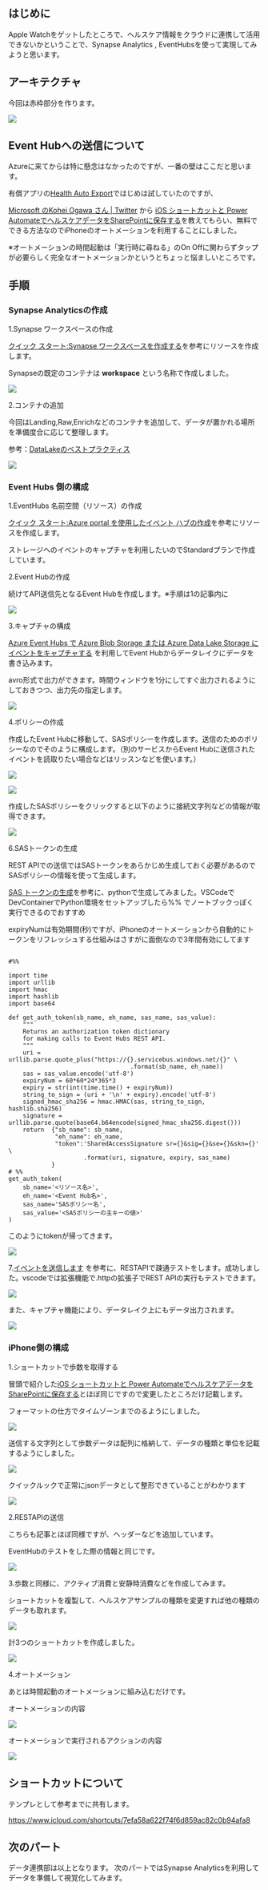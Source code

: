 ## はじめに

Apple Watchをゲットしたところで、ヘルスケア情報をクラウドに連携して活用できないかということで、Synapse Analytics , EventHubsを使って実現してみようと思います。

## アーキテクチャ

今回は赤枠部分を作ります。

![](.image/2022-10-14-12-57-13.png)

## Event Hubへの送信について

Azureに来てからは特に懸念はなかったのですが、一番の壁はここだと思います。


有償アプリの[Health Auto Export](https://www.healthyapps.dev/)ではじめは試していたのですが、

[Microsoft のKohei Ogawa さん | Twitter](https://twitter.com/shisyu_gaku) から  [iOS ショートカットと Power AutomateでヘルスケアデータをSharePointに保存する](https://qiita.com/h-nagao/items/37dc9e9e964458f0980d)を教えてもらい、無料でできる方法なのでiPhoneのオートメーションを利用することにしました。

※オートメーションの時間起動は「実行時に尋ねる」のOn Offに関わらずタップが必要らしく完全なオートメーションかというとちょっと悩ましいところです。

## 手順

### Synapse Analyticsの作成

1.Synapse ワークスペースの作成

[クイック スタート:Synapse ワークスペースを作成する](https://learn.microsoft.com/ja-jp/azure/synapse-analytics/quickstart-create-workspace)を参考にリソースを作成します。

Synapseの既定のコンテナは **workspace** という名称で作成しました。

![](.image/2022-10-14-11-20-05.png)

2.コンテナの追加

今回はLanding,Raw,Enrichなどのコンテナを追加して、データが置かれる場所を準備度合に応じて整理します。

参考：[DataLakeのベストプラクティス](https://speakerdeck.com/ryomaru0825/whats-data-lake-azure-data-lake-best-practice)

![](.image/2022-10-14-11-21-28.png)


### Event Hubs 側の構成

1.EventHubs 名前空間（リソース）の作成

[クイック スタート:Azure portal を使用したイベント ハブの作成](https://learn.microsoft.com/ja-jp/azure/event-hubs/event-hubs-create)を参考にリソースを作成します。

ストレージへのイベントのキャプチャを利用したいのでStandardプランで作成しています。

2.Event Hubの作成

続けてAPI送信先となるEvent Hubを作成します。※手順は1の記事内に

![](.image/2022-10-14-10-08-40.png)


3.キャプチャの構成

[Azure Event Hubs で Azure Blob Storage または Azure Data Lake Storage にイベントをキャプチャする](https://learn.microsoft.com/ja-jp/azure/event-hubs/event-hubs-capture-overview) を利用してEvent Hubからデータレイクにデータを書き込みます。

avro形式で出力ができます。時間ウィンドウを1分にしてすぐ出力されるようにしておきつつ、出力先の指定します。

![](.image/2022-10-14-12-46-03.png)


4.ポリシーの作成

作成したEvent Hubに移動して、SASポリシーを作成します。送信のためのポリシーなのでそのように構成します。（別のサービスからEvent Hubに送信されたイベントを読取りたい場合などはリッスンなどを使います。）

![](.image/2022-10-14-10-09-31.png)

![](.image/2022-10-14-10-10-27.png)

作成したSASポリシーをクリックすると以下のように接続文字列などの情報が取得できます。

![](.image/2022-10-14-10-11-18.png)

6.SASトークンの生成

REST APIでの送信ではSASトークンをあらかじめ生成しておく必要があるのでSASポリシーの情報を使って生成します。

[SAS トークンの生成](https://learn.microsoft.com/ja-jp/rest/api/eventhub/generate-sas-token#python)を参考に、pythonで生成してみました。VSCodeでDevContainerでPython環境をセットアップしたら%% でノートブックっぽく実行できるのでおすすめ

expiryNumは有効期間(秒)ですが、iPhoneのオートメーションから自動的にトークンをリフレッシュする仕組みはさすがに面倒なので3年間有効にしてます

```python:python

#%%

import time
import urllib
import hmac
import hashlib
import base64

def get_auth_token(sb_name, eh_name, sas_name, sas_value):
    """
    Returns an authorization token dictionary 
    for making calls to Event Hubs REST API.
    """
    uri = urllib.parse.quote_plus("https://{}.servicebus.windows.net/{}" \
                                  .format(sb_name, eh_name))
    sas = sas_value.encode('utf-8')
    expiryNum = 60*60*24*365*3
    expiry = str(int(time.time() + expiryNum))
    string_to_sign = (uri + '\n' + expiry).encode('utf-8')
    signed_hmac_sha256 = hmac.HMAC(sas, string_to_sign, hashlib.sha256)
    signature = urllib.parse.quote(base64.b64encode(signed_hmac_sha256.digest()))
    return  {"sb_name": sb_name,
             "eh_name": eh_name,
             "token":'SharedAccessSignature sr={}&sig={}&se={}&skn={}' \
                     .format(uri, signature, expiry, sas_name)
            }
# %%
get_auth_token(
    sb_name='<リソース名>',
    eh_name='<Event Hub名>',
    sas_name='SASポリシー名',
    sas_value='<SASポリシーの主キーの値>'
)

```

このようにtokenが帰ってきます。

![](.image/2022-10-14-10-16-08.png)

7.[イベントを送信します](https://learn.microsoft.com/ja-jp/rest/api/eventhub/send-event)
 を参考に、RESTAPIで疎通テストをします。成功しました。vscodeでは拡張機能で.httpの拡張子でREST APIの実行もテストできます。


![](.image/2022-10-14-10-20-01.png)

また、キャプチャ機能により、データレイク上にもデータ出力されます。

![](.image/2022-10-14-12-48-20.png)

### iPhone側の構成

1.ショートカットで歩数を取得する

冒頭で紹介した[iOS ショートカットと Power AutomateでヘルスケアデータをSharePointに保存する](https://qiita.com/h-nagao/items/37dc9e9e964458f0980d)とほぼ同じですので変更したところだけ記載します。

フォーマットの仕方でタイムゾーンまでのるようにしました。

![](.image/image1.jpeg)


送信する文字列として歩数データは配列に格納して、データの種類と単位を記載するようにしました。

![](.image/image0.jpeg)

クイックルックで正常にjsonデータとして整形できていることがわかります

![](.image/2022-10-14-11-01-49.png)

2.RESTAPIの送信

こちらも記事とほぼ同様ですが、ヘッダーなどを追加しています。

EventHubのテストをした際の情報と同じです。

![](.image/歩数.png)


3.歩数と同様に、アクティブ消費と安静時消費などを作成してみます。

ショートカットを複製して、ヘルスケアサンプルの種類を変更すれば他の種類のデータも取れます。

![](.image/2022-10-14-10-25-19.png)

計3つのショートカットを作成しました。

![](.image/%E3%82%B9%E3%82%AF%E3%83%AA%E3%83%BC%E3%83%B3%E3%82%B7%E3%83%A7%E3%83%83%E3%83%88%202022-10-14%2011.10.35.png)

4.オートメーション

あとは時間起動のオートメーションに組み込むだけです。

オートメーションの内容

![](.image/image03.png)

オートメーションで実行されるアクションの内容

![](.image/image02.png)

## ショートカットについて

テンプレとして参考までに共有します。

https://www.icloud.com/shortcuts/7efa58a622f74f6d859ac82c0b94afa8


## 次のパート

データ連携部は以上となります。
次のパートではSynapse Analyticsを利用してデータを準備して視覚化してみます。
